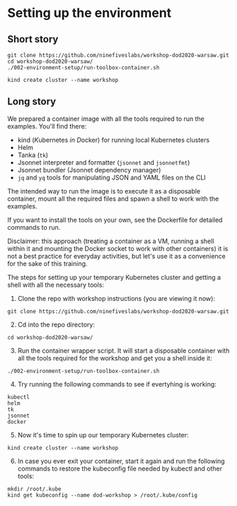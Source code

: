 # Setting up the environment

## Short story
```
git clone https://github.com/ninefiveslabs/workshop-dod2020-warsaw.git
cd workshop-dod2020-warsaw/
./002-environment-setup/run-toolbox-container.sh

kind create cluster --name workshop

```

## Long story

We prepared a container image with all the tools required to run the examples.
You'll find there:

- kind (*K*ubernetes *in* *D*ocker) for running local Kubernetes clusters
- Helm
- Tanka (`tk`)
- Jsonnet interpreter and formatter (`jsonnet` and `jsonnetfmt`)
- Jsonnet bundler (Jsonnet dependency manager)
- `jq` and `yq` tools for manipulating JSON and YAML files on the CLI

The intended way to run the image is to execute it as a disposable container, mount all the required files and spawn a shell to work with the examples.

If you want to install the tools on your own, see the Dockerfile for detailed commands to run.

Disclaimer: this approach (treating a container as a VM, running a shell within it and mounting the Docker socket to work with other containers) it is not a best practice for everyday activities, but let's use it as a convenience for the sake of this training.

The steps for setting up your temporary Kubernetes cluster and getting a shell with all the necessary tools:

1. Clone the repo with workshop instructions (you are viewing it now):
```
git clone https://github.com/ninefiveslabs/workshop-dod2020-warsaw.git
```
2. Cd into the repo directory:
```
cd workshop-dod2020-warsaw/
```
3. Run the container wrapper script. It will start a disposable container with all the tools required for the workshop and get you a shell inside it:
```
./002-environment-setup/run-toolbox-container.sh
```
4. Try running the following commands to see if evertyhing is working:
```
kubectl
helm
tk
jsonnet
docker
```
5. Now it's time to spin up our temporary Kubernetes cluster:
```
kind create cluster --name workshop
```
6. In case you ever exit your container, start it again and run the following commands to restore the kubeconfig file needed by kubectl and other tools:
```
mkdir /root/.kube
kind get kubeconfig --name dod-workshop > /root/.kube/config
```
